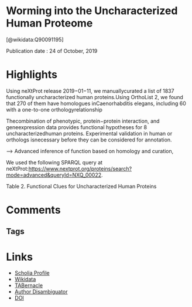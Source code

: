 
Worming into the Uncharacterized Human Proteome
===============================================
  
  [@wikidata:Q90091195]  
  
Publication date : 24 of October, 2019  

# Highlights

Using neXtProt release 2019−01−11, we manuallycurated a list of 1837 functionally uncharacterized human proteins.Using OrthoList 2, we found that 270 of them have homologues inCaenorhabditis elegans, including 60 with a one-to-one orthologyrelationship

Thecombination of phenotypic, protein−protein interaction, and geneexpression data provides functional hypotheses for 8 uncharacterizedhuman proteins. Experimental validation in human or orthologs isnecessary before they can be considered for annotation.

--> Advanced inference of function based on homology and curation, 

We used the following SPARQL query at neXtProt:https://www.nextprot.org/proteins/search?mode=advanced&queryId=NXQ_00022.

Table 2. Functional Clues for Uncharacterized Human Proteins

# Comments

## Tags

# Links
  
 * [Scholia Profile](https://scholia.toolforge.org/work/Q90091195)  
 * [Wikidata](https://www.wikidata.org/wiki/Q90091195)  
 * [TABernacle](https://tabernacle.toolforge.org/?#/tab/manual/Q90091195/P921%3BP4510)  
 * [Author Disambiguator](https://author-disambiguator.toolforge.org/work_item_oauth.php?id=Q90091195&batch_id=&match=1&author_list_id=&doit=Get+author+links+for+work)  
 * [DOI](https://doi.org/10.1021/ACS.JPROTEOME.9B00435)  
